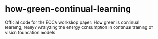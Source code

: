 # how-green-continual-learning
Official code for the ECCV workshop paper: How green is continual learning, really? Analyzing the energy consumption in continual training of vision foundation models
